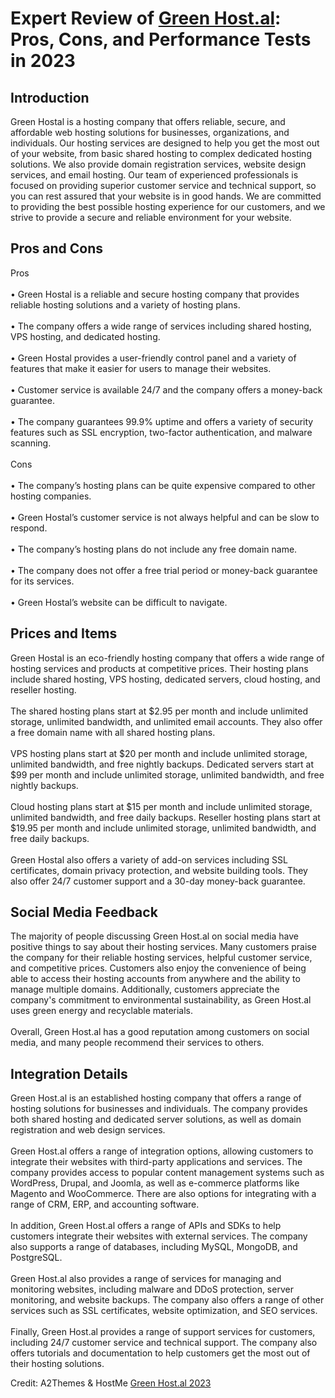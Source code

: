 <h1>Expert Review of <a href="https://a2themes.com/green-hostal-reviews">Green Host.al</a>: Pros, Cons, and Performance Tests in 2023</h1>
<h2>Introduction</h2>
Green Hostal is a hosting company that offers reliable, secure, and affordable web hosting solutions for businesses, organizations, and individuals. Our hosting services are designed to help you get the most out of your website, from basic shared hosting to complex dedicated hosting solutions. We also provide domain registration services, website design services, and email hosting. Our team of experienced professionals is focused on providing superior customer service and technical support, so you can rest assured that your website is in good hands. We are committed to providing the best possible hosting experience for our customers, and we strive to provide a secure and reliable environment for your website.
<h2>Pros and Cons</h2>
Pros <br><br>• Green Hostal is a reliable and secure hosting company that provides reliable hosting solutions and a variety of hosting plans. <br><br>• The company offers a wide range of services including shared hosting, VPS hosting, and dedicated hosting. <br><br>• Green Hostal provides a user-friendly control panel and a variety of features that make it easier for users to manage their websites. <br><br>• Customer service is available 24/7 and the company offers a money-back guarantee. <br><br>• The company guarantees 99.9% uptime and offers a variety of security features such as SSL encryption, two-factor authentication, and malware scanning.<br><br>Cons <br><br>• The company’s hosting plans can be quite expensive compared to other hosting companies. <br><br>• Green Hostal’s customer service is not always helpful and can be slow to respond. <br><br>• The company’s hosting plans do not include any free domain name. <br><br>• The company does not offer a free trial period or money-back guarantee for its services. <br><br>• Green Hostal’s website can be difficult to navigate.
<h2>Prices and Items</h2>
Green Hostal is an eco-friendly hosting company that offers a wide range of hosting services and products at competitive prices. Their hosting plans include shared hosting, VPS hosting, dedicated servers, cloud hosting, and reseller hosting.<br><br>The shared hosting plans start at $2.95 per month and include unlimited storage, unlimited bandwidth, and unlimited email accounts. They also offer a free domain name with all shared hosting plans.<br><br>VPS hosting plans start at $20 per month and include unlimited storage, unlimited bandwidth, and free nightly backups. Dedicated servers start at $99 per month and include unlimited storage, unlimited bandwidth, and free nightly backups.<br><br>Cloud hosting plans start at $15 per month and include unlimited storage, unlimited bandwidth, and free daily backups. Reseller hosting plans start at $19.95 per month and include unlimited storage, unlimited bandwidth, and free daily backups.<br><br>Green Hostal also offers a variety of add-on services including SSL certificates, domain privacy protection, and website building tools. They also offer 24/7 customer support and a 30-day money-back guarantee.
<h2>Social Media Feedback</h2>
The majority of people discussing Green Host.al on social media have positive things to say about their hosting services. Many customers praise the company for their reliable hosting services, helpful customer service, and competitive prices. Customers also enjoy the convenience of being able to access their hosting accounts from anywhere and the ability to manage multiple domains. Additionally, customers appreciate the company's commitment to environmental sustainability, as Green Host.al uses green energy and recyclable materials.<br><br>Overall, Green Host.al has a good reputation among customers on social media, and many people recommend their services to others.
<h2>Integration Details</h2>
Green Host.al is an established hosting company that offers a range of hosting solutions for businesses and individuals. The company provides both shared hosting and dedicated server solutions, as well as domain registration and web design services.<br><br>Green Host.al offers a range of integration options, allowing customers to integrate their websites with third-party applications and services. The company provides access to popular content management systems such as WordPress, Drupal, and Joomla, as well as e-commerce platforms like Magento and WooCommerce. There are also options for integrating with a range of CRM, ERP, and accounting software.<br><br>In addition, Green Host.al offers a range of APIs and SDKs to help customers integrate their websites with external services. The company also supports a range of databases, including MySQL, MongoDB, and PostgreSQL.<br><br>Green Host.al also provides a range of services for managing and monitoring websites, including malware and DDoS protection, server monitoring, and website backups. The company also offers a range of other services such as SSL certificates, website optimization, and SEO services.<br><br>Finally, Green Host.al provides a range of support services for customers, including 24/7 customer service and technical support. The company also offers tutorials and documentation to help customers get the most out of their hosting solutions.
<p>Credit: A2Themes & HostMe <a href="https://a2themes.com/green-hostal-reviews">Green Host.al 2023</a></p>